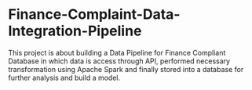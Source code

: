 # Finance-Complaint-Data-Integration-Pipeline
This project is about building a Data Pipeline for Finance Compliant Database in which data is access through API, performed necessary transformation using Apache Spark and finally stored into a database for further analysis and build a model. 
